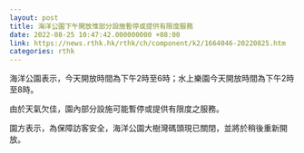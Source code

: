 ```yaml
---
layout: post
title: 海洋公園下午開放惟部分設施暫停或提供有限度服務
date: 2022-08-25 10:47:42.000000000 +08:00
link: https://news.rthk.hk/rthk/ch/component/k2/1664046-20220825.htm
categories: rthk
---
```


海洋公園表示，今天開放時間為下午2時至6時；水上樂園今天開放時間為下午2時至8時。

由於天氣欠佳，園內部分設施可能暫停或提供有限度之服務。

園方表示，為保障訪客安全，海洋公園大樹灣碼頭現已關閉，並將於稍後重新開放。
